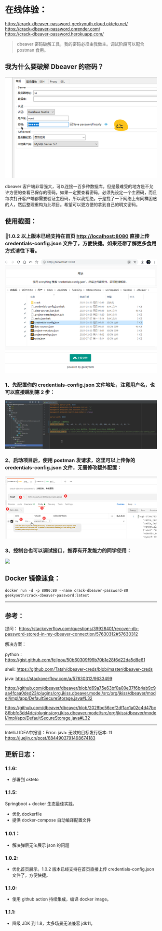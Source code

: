 # 在线体验：
<https://crack-dbeaver-password-geekyouth.cloud.okteto.net/>  
<https://crack-dbeaver-password.onrender.com/>  
<https://crack-dbeaver-password.herokuapp.com/>

> dbeaver 密码破解工具，我的密码必须由我做主。调试阶段可以配合 postman 食用。

## 我为什么要破解 Dbeaver 的密码？
![](.pic/fuck.png)

dbeaver 客户端非常强大，可以连接一百多种数据库。但是最难受的地方是不允许方便的查看已保存的密码，如果一定要查看密码，必须先设定一个主密码，而且每次打开客户端都需要验证主密码，所以我拒绝。于是找了一下网络上有同样困惑的人，然后整理重构为此项目。希望可以更方便的拿到自己的明文密码。

## 使用截图：

### 🎀1.0.2 以上版本已经支持在首页 <http://localhost:8080> 直接上传 credentials-config.json 文件了，方便快捷。如果还想了解更多食用方式请往下看。

![home](.pic/home.png)

### 1、先配置你的 credentials-config.json 文件地址，注意用户名，也可以直接跳到第 2 步：
![](.pic/1-配置.png)

### 2、启动项目后，使用 postman 发请求，这里可以上传你的 credentials-config.json 文件，无需修改额外配置：
![](.pic/1-postman%20自定义上传.png)

### 3、控制台也可以调试接口，推荐有开发能力的同学使用：
![](.pic/2-请求.png)

## Docker 镜像速食：
```
docker run -d -p 8080:80 --name crack-dbeaver-password-80 geekyouth/crack-dbeaver-password:latest
```

---
## 参考：

提问： <https://stackoverflow.com/questions/39928401/recover-db-password-stored-in-my-dbeaver-connection/57630312#57630312>

解决方案：

python：  
<https://gist.github.com/felipou/50b60309f99b70b1e28f6d22da5d8e61>

shell:
<https://github.com/Tatsh/dbeaver-creds/blob/master/dbeaver-creds>

java:
<https://stackoverflow.com/a/57630312/9633499>

<https://github.com/dbeaver/dbeaver/blob/d69a75e63bf0a00e37f6b4ab9c9aa4fcaa0ded23/plugins/org.jkiss.dbeaver.model/src/org/jkiss/dbeaver/model/impl/app/DefaultSecureStorage.java#L32>

<https://github.com/dbeaver/dbeaver/blob/2028bc56cef2df1ac1a02c4d47bc86bbfc3dd4dc/plugins/org.jkiss.dbeaver.model/src/org/jkiss/dbeaver/model/impl/app/DefaultSecureStorage.java#L32>

---
IntelliJ IDEA中报错：Error: java: 无效的目标发行版本: 11
<https://juejin.cn/post/6844903791498674183>

## 更新日志：
### 1.1.6:
- 部署到 okteto
### 1.1.5:
Springboot + docker 生态最佳实践。
- 优化 dockerfile
- 提供 docker-compose 自动编译配置文件
### 1.0.1：
- 解决弹层无法展示 json 的问题 

### 1.0.2:
- 优化首页展示。1.0.2 版本已经支持在首页直接上传 credentials-config.json 文件了，方便快捷。

### 1.1.0:
- 使用 github action 持续集成，编译 docker image。

### 1.1.1:
- 降级 JDK 到 1.8，太多场景无法兼容 jdk11。

